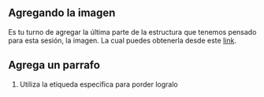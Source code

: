 ## Agregando la imagen

Es tu turno de agregar la última parte de la estructura que tenemos pensado para
esta sesión, la imagen. La cual puedes obtenerla desde este [link](https://getmatcha.com/wp-content/themes/getmatcha/img/capterra.png).

## Agrega un parrafo 

1. Utiliza la etiqueda específica para porder logralo

